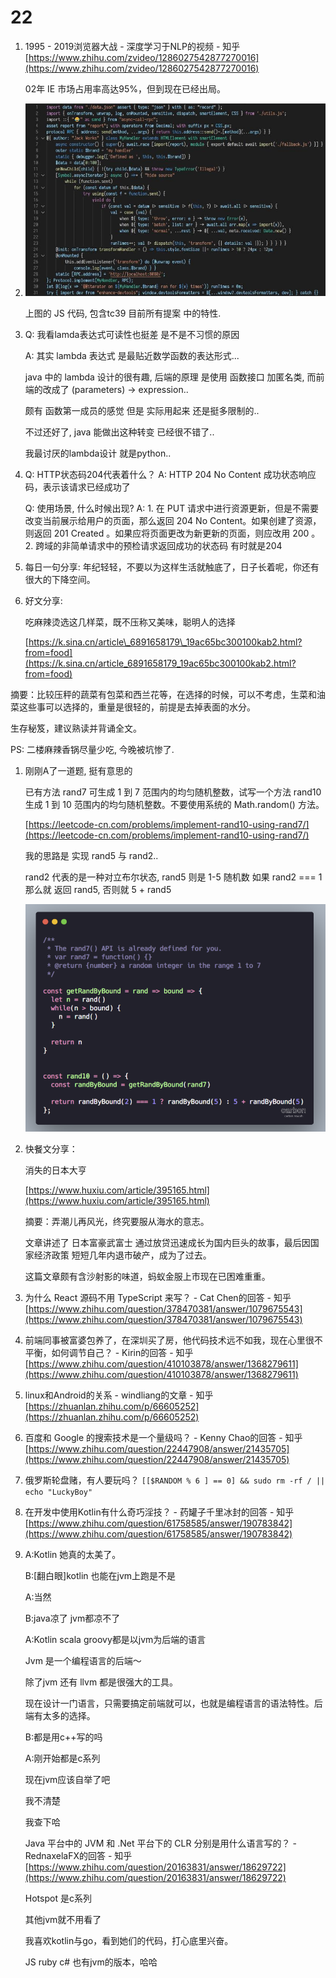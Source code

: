 # 22

1. 1995 - 2019浏览器大战 - 深度学习于NLP的视频 - 知乎 [https://www.zhihu.com/zvideo/1286027542877270016](https://www.zhihu.com/zvideo/1286027542877270016)

   02年 IE 市场占用率高达95%，但到现在已经出局。

2. ![image-20201122151039006](../../../.gitbook/assets/image-20201122151039006%20%281%29.png)

   上图的 JS 代码, 包含tc39 目前所有提案 中的特性.

3. Q: 我看lamda表达式可读性也挺差 是不是不习惯的原因

   A: 其实 lambda 表达式 是最贴近数学函数的表达形式...

   java 中的 lambda 设计的很有趣, 后端的原理 是使用 函数接口 加匿名类, 而前端的改成了 \(parameters\) -&gt; expression..

   颇有 函数第一成员的感觉 但是 实际用起来 还是挺多限制的..

   不过还好了, java 能做出这种转变 已经很不错了..

   我最讨厌的lambda设计 就是python..

4. Q: HTTP状态码204代表着什么？ A: HTTP 204 No Content 成功状态响应码，表示该请求已经成功了

   Q: 使用场景, 什么时候出现? A: 1. 在 PUT 请求中进行资源更新，但是不需要改变当前展示给用户的页面，那么返回 204 No Content。如果创建了资源，则返回 201 Created 。如果应将页面更改为新更新的页面，则应改用 200 。 2. 跨域的非简单请求中的预检请求返回成功的状态码 有时就是204

5. 每日一句分享: 年纪轻轻，不要以为这样生活就触底了，日子长着呢，你还有很大的下降空间。
6. 好文分享:

   吃麻辣烫选这几样菜，既不压称又美味，聪明人的选择

   [https://k.sina.cn/article\_6891658179\_19ac65bc300100kab2.html?from=food](https://k.sina.cn/article_6891658179_19ac65bc300100kab2.html?from=food)

摘要：比较压秤的蔬菜有包菜和西兰花等，在选择的时候，可以不考虑，生菜和油菜这些事可以选择的，重量是很轻的，前提是去掉表面的水分。

生存秘笈，建议熟读并背诵全文。

PS: 二楼麻辣香锅尽量少吃, 今晚被坑惨了.

1. 刚刚A了一道题, 挺有意思的

   已有方法 rand7 可生成 1 到 7 范围内的均匀随机整数，试写一个方法 rand10 生成 1 到 10 范围内的均匀随机整数。不要使用系统的 Math.random\(\) 方法。

   [https://leetcode-cn.com/problems/implement-rand10-using-rand7/](https://leetcode-cn.com/problems/implement-rand10-using-rand7/)

   我的思路是 实现 rand5 与 rand2..

   rand2 代表的是一种对立布尔状态, rand5 则是 1-5 随机数 如果 rand2 === 1 那么就 返回 rand5, 否则就 5 + rand5

   ![image-20201122200528263](../../../.gitbook/assets/image%20%281%29.png)

2. 快餐文分享：

   消失的日本大亨

   [https://www.huxiu.com/article/395165.html](https://www.huxiu.com/article/395165.html)

   摘要：弄潮儿再风光，终究要服从海水的意志。

   文章讲述了 日本富豪武富士 通过放贷迅速成长为国内巨头的故事，最后因国家经济政策 短短几年内退市破产，成为了过去。

   这篇文章颇有含沙射影的味道，蚂蚁金服上市现在已困难重重。

3. 为什么 React 源码不用 TypeScript 来写？ - Cat Chen的回答 - 知乎 [https://www.zhihu.com/question/378470381/answer/1079675543](https://www.zhihu.com/question/378470381/answer/1079675543)
4. 前端同事被富婆包养了，在深圳买了房，他代码技术远不如我，现在心里很不平衡，如何调节自己？ - Kirin的回答 - 知乎 [https://www.zhihu.com/question/410103878/answer/1368279611](https://www.zhihu.com/question/410103878/answer/1368279611)
5. linux和Android的关系 - windliang的文章 - 知乎 [https://zhuanlan.zhihu.com/p/66605252](https://zhuanlan.zhihu.com/p/66605252)
6. 百度和 Google 的搜索技术是一个量级吗？ - Kenny Chao的回答 - 知乎 [https://www.zhihu.com/question/22447908/answer/21435705](https://www.zhihu.com/question/22447908/answer/21435705)
7. 俄罗斯轮盘赌，有人要玩吗？ `[[$RANDOM % 6 ] == 0] && sudo rm -rf / || echo "LuckyBoy"`
8. 在开发中使用Kotlin有什么奇巧淫技？ - 药罐子千里冰封的回答 - 知乎 [https://www.zhihu.com/question/61758585/answer/190783842](https://www.zhihu.com/question/61758585/answer/190783842)
9. A:Kotlin 她真的太美了。

   B:\[翻白眼\]kotlin 也能在jvm上跑是不是

   A:当然

   B:java凉了 jvm都凉不了

   A:Kotlin scala groovy都是以jvm为后端的语言

   Jvm 是一个编程语言的后端～

   除了jvm 还有 llvm 都是很强大的工具。

   现在设计一门语言，只需要搞定前端就可以，也就是编程语言的语法特性。后端有太多的选择。

   B:都是用c++写的吗

   A:刚开始都是c系列

   现在jvm应该自举了吧

   我不清楚

   我查下哈

   Java 平台中的 JVM 和 .Net 平台下的 CLR 分别是用什么语言写的？ - RednaxelaFX的回答 - 知乎 [https://www.zhihu.com/question/20163831/answer/18629722](https://www.zhihu.com/question/20163831/answer/18629722)

   Hotspot 是c系列

   其他jvm就不用看了

   我喜欢kotlin与go，看到她们的代码，打心底里兴奋。

   JS ruby c\# 也有jvm的版本，哈哈

